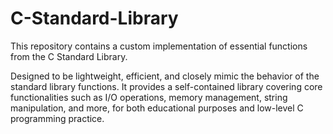 # C-Standard-Library
This repository contains a custom implementation of essential functions from the C Standard Library. 

Designed to be lightweight, efficient, and closely mimic the behavior of the standard library functions. It provides a self-contained library covering core functionalities such as I/O operations, memory management, string manipulation, and more, for both educational purposes and low-level C programming practice.
